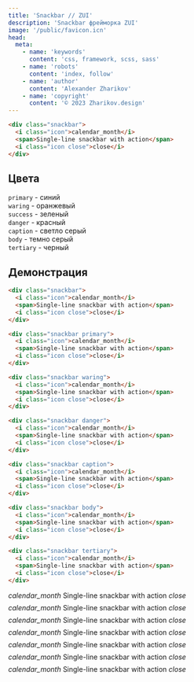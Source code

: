 ```yaml
---
title: 'Snackbar // ZUI'
description: 'Snackbar фрейморка ZUI'
image: '/public/favicon.icn'
head:
  meta:
    - name: 'keywords'
      content: 'css, framework, scss, sass'
    - name: 'robots'
      content: 'index, follow'
    - name: 'author'
      content: 'Alexander Zharikov'
    - name: 'copyright'
      content: '© 2023 Zharikov.design'
---
```


```html
<div class="snackbar">
  <i class="icon">calendar_month</i>
  <span>Single-line snackbar with action</span>
  <i class="icon close">close</i>
</div>
```

## Цвета
`primary` - синий  
`waring` - оранжевый  
`success` - зеленый  
`danger` - красный  
`caption` - светло серый  
`body` - темно серый  
`tertiary` - черный  


## Демонстрация
```html
<div class="snackbar">
  <i class="icon">calendar_month</i>
  <span>Single-line snackbar with action</span>
  <i class="icon close">close</i>
</div>

<div class="snackbar primary">
  <i class="icon">calendar_month</i>
  <span>Single-line snackbar with action</span>
  <i class="icon close">close</i>
</div>

<div class="snackbar waring">
  <i class="icon">calendar_month</i>
  <span>Single-line snackbar with action</span>
  <i class="icon close">close</i>
</div>

<div class="snackbar danger">
  <i class="icon">calendar_month</i>
  <span>Single-line snackbar with action</span>
  <i class="icon close">close</i>
</div>

<div class="snackbar caption">
  <i class="icon">calendar_month</i>
  <span>Single-line snackbar with action</span>
  <i class="icon close">close</i>
</div>

<div class="snackbar body">
  <i class="icon">calendar_month</i>
  <span>Single-line snackbar with action</span>
  <i class="icon close">close</i>
</div>

<div class="snackbar tertiary">
  <i class="icon">calendar_month</i>
  <span>Single-line snackbar with action</span>
  <i class="icon close">close</i>
</div>
```

<div class="snackbar">
  <i class="icon">calendar_month</i>
  <span>Single-line snackbar with action</span>
  <i class="icon close">close</i>
</div>
<div style="height: 8px"></div>
<div class="snackbar primary">
  <i class="icon">calendar_month</i>
  <span>Single-line snackbar with action</span>
  <i class="icon close">close</i>
</div>
<div style="height: 8px"></div>
<div class="snackbar waring">
  <i class="icon">calendar_month</i>
  <span>Single-line snackbar with action</span>
  <i class="icon close">close</i>
</div>
<div style="height: 8px"></div>
<div class="snackbar danger">
  <i class="icon">calendar_month</i>
  <span>Single-line snackbar with action</span>
  <i class="icon close">close</i>
</div>
<div style="height: 8px"></div>
<div class="snackbar caption">
  <i class="icon">calendar_month</i>
  <span>Single-line snackbar with action</span>
  <i class="icon close">close</i>
</div>
<div style="height: 8px"></div>
<div class="snackbar body">
  <i class="icon">calendar_month</i>
  <span>Single-line snackbar with action</span>
  <i class="icon close">close</i>
</div>
<div style="height: 8px"></div>
<div class="snackbar tertiary">
  <i class="icon">calendar_month</i>
  <span>Single-line snackbar with action</span>
  <i class="icon close">close</i>
</div>